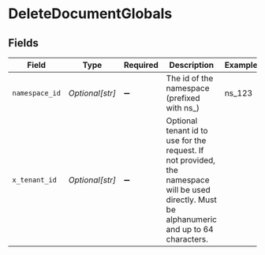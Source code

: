 # DeleteDocumentGlobals


## Fields

| Field                                                                                                                                          | Type                                                                                                                                           | Required                                                                                                                                       | Description                                                                                                                                    | Example                                                                                                                                        |
| ---------------------------------------------------------------------------------------------------------------------------------------------- | ---------------------------------------------------------------------------------------------------------------------------------------------- | ---------------------------------------------------------------------------------------------------------------------------------------------- | ---------------------------------------------------------------------------------------------------------------------------------------------- | ---------------------------------------------------------------------------------------------------------------------------------------------- |
| `namespace_id`                                                                                                                                 | *Optional[str]*                                                                                                                                | :heavy_minus_sign:                                                                                                                             | The id of the namespace (prefixed with ns_)                                                                                                    | ns_123                                                                                                                                         |
| `x_tenant_id`                                                                                                                                  | *Optional[str]*                                                                                                                                | :heavy_minus_sign:                                                                                                                             | Optional tenant id to use for the request. If not provided, the namespace will be used directly. Must be alphanumeric and up to 64 characters. |                                                                                                                                                |